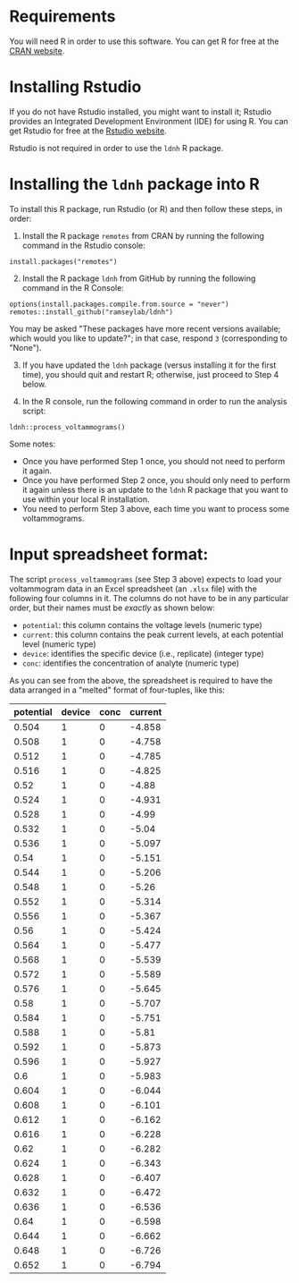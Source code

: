 
# Requirements

You will need R in order to use this software. You can get R for free at the 
[CRAN website](https://cran.r-project.org/).

# Installing Rstudio

If you do not have Rstudio installed, you might want to install it; Rstudio 
provides an Integrated Development Environment (IDE) for using R. You can get
Rstudio for free at the
[Rstudio website](https://www.rstudio.com/products/rstudio/download/).

Rstudio is not required in order to use the `ldnh` R package.

# Installing the `ldnh` package into R

To install this R package, run Rstudio (or R) and then follow these steps, in order:

1. Install the R package `remotes` from CRAN by running the following command in the Rstudio console:

```install.packages("remotes")```

2. Install the R package `ldnh` from GitHub by running the following command in the R Console:

```
options(install.packages.compile.from.source = "never")
remotes::install_github("ramseylab/ldnh")
```

You may be asked "These packages have more recent versions
available; which would you like to update?"; in that case,
respond `3` (corresponding to "None").

3. If you have updated the `ldnh` package (versus installing it for the first time),
you should quit and restart R; otherwise, just proceed to Step 4 below.

4. In the R console, run the following command in order to run the analysis script:

```ldnh::process_voltammograms()```

Some notes:

- Once you have performed Step 1 once, you should not need to perform it again.
- Once you have performed Step 2 once, you should only need to perform it again
unless there is an update to the `ldnh` R package that you want to use within
your local R installation.
- You need to perform Step 3 above, each time you want to process some voltammograms.

# Input spreadsheet format:

The script `process_voltammograms` (see Step 3 above) expects to load your voltammogram
data in an Excel spreadsheet (an `.xlsx` file) with the following four columns in it.
The columns do not have to be in any particular order, but their names must be 
*exactly* as shown below:

- `potential`: this column contains the voltage levels (numeric type)
- `current`: this column contains the peak current levels, at each potential level (numeric type)
- `device`: identifies the specific device (i.e., replicate) (integer type)
- `conc`: identifies the concentration of analyte (numeric type)

As you can see from the above, the spreadsheet is required to have the data
arranged in a "melted" format of four-tuples, like this:

| potential | device | conc | current |
| --------- | ------ | ---- | ------- |
| 0.504     | 1      | 0    | \-4.858 |
| 0.508     | 1      | 0    | \-4.758 |
| 0.512     | 1      | 0    | \-4.785 |
| 0.516     | 1      | 0    | \-4.825 |
| 0.52      | 1      | 0    | \-4.88  |
| 0.524     | 1      | 0    | \-4.931 |
| 0.528     | 1      | 0    | \-4.99  |
| 0.532     | 1      | 0    | \-5.04  |
| 0.536     | 1      | 0    | \-5.097 |
| 0.54      | 1      | 0    | \-5.151 |
| 0.544     | 1      | 0    | \-5.206 |
| 0.548     | 1      | 0    | \-5.26  |
| 0.552     | 1      | 0    | \-5.314 |
| 0.556     | 1      | 0    | \-5.367 |
| 0.56      | 1      | 0    | \-5.424 |
| 0.564     | 1      | 0    | \-5.477 |
| 0.568     | 1      | 0    | \-5.539 |
| 0.572     | 1      | 0    | \-5.589 |
| 0.576     | 1      | 0    | \-5.645 |
| 0.58      | 1      | 0    | \-5.707 |
| 0.584     | 1      | 0    | \-5.751 |
| 0.588     | 1      | 0    | \-5.81  |
| 0.592     | 1      | 0    | \-5.873 |
| 0.596     | 1      | 0    | \-5.927 |
| 0.6       | 1      | 0    | \-5.983 |
| 0.604     | 1      | 0    | \-6.044 |
| 0.608     | 1      | 0    | \-6.101 |
| 0.612     | 1      | 0    | \-6.162 |
| 0.616     | 1      | 0    | \-6.228 |
| 0.62      | 1      | 0    | \-6.282 |
| 0.624     | 1      | 0    | \-6.343 |
| 0.628     | 1      | 0    | \-6.407 |
| 0.632     | 1      | 0    | \-6.472 |
| 0.636     | 1      | 0    | \-6.536 |
| 0.64      | 1      | 0    | \-6.598 |
| 0.644     | 1      | 0    | \-6.662 |
| 0.648     | 1      | 0    | \-6.726 |
| 0.652     | 1      | 0    | \-6.794 |

